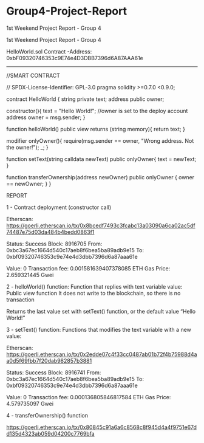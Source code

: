 # Group4-Project-Report
1st Weekend Project Report - Group 4

1st Weekend Project Report - Group 4 

HelloWorld.sol Contract -Address: 0xbF09320746353c9E74e4D3DBB7396d6A87AAA61e


--------------------------------------------------------------------------------------------------------

//SMART CONTRACT

// SPDX-License-Identifier: GPL-3.0
pragma solidity >=0.7.0 <0.9.0;


contract HelloWorld {
   string private text;
   address public owner;


   constructor(){
       text = "Hello World!";
       //owner is set to the deploy account address
       owner = msg.sender;
   }


   function helloWorld() public view returns (string memory){
       return text;
   }
  
   modifier onlyOwner(){
       require(msg.sender == owner, "Wrong address. Not the owner!");
       _;
   }


   function setText(string calldata newText) public onlyOwner{
       text = newText;
   }


   function transferOwnership(address newOwner) public onlyOwner {
       owner == newOwner;
   }
}






REPORT

1 - Contract deployment (constructor call)

Etherscan: https://goerli.etherscan.io/tx/0x8bcedf7493c3fcabc13a03090a6ca02ac5df74487e75d03da484b4bedd0863f1

Status: Success
Block: 8916705
From: 0xbc3a67ec1664d540c17aeb8f6bea5ba89adb9e15
To: 0xbf09320746353c9e74e4d3dbb7396d6a87aaa61e

Value: 0
Transaction fee: 0.001581639407378085 ETH
Gas Price: 2.659321445 Gwei 

2 - helloWorld() function: Function that replies with text variable value:
Public view function 
It does not write to the blockchain,  so there is no transaction

Returns the last value set with setText() function, or the default value “Hello World!”

3 - setText() function: Functions that modifies the text variable with a new value:

Etherscan:
https://goerli.etherscan.io/tx/0x2edde07c4f33cc0487ab01b72f4b75988d4aa0d5f69fbb7f20dab982857b3881

Status: Success
Block: 8916741
From: 0xbc3a67ec1664d540c17aeb8f6bea5ba89adb9e15
To: 0xbf09320746353c9e74e4d3dbb7396d6a87aaa61e

Value: 0
Transaction fee: 0.000136805846817584 ETH
Gas Price: 4.579735097 Gwei

4 - transferOwnership() function

https://goerli.etherscan.io/tx/0x80845c91a6a6c8568c8f945d4a4f9751e67dd135d4323ab059d04200c7769bfa

